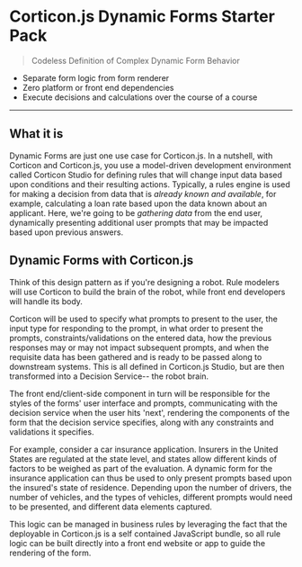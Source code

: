 
# Corticon.js Dynamic Forms Starter Pack
> Codeless Definition of Complex Dynamic Form Behavior 

- Separate form logic from form renderer
- Zero platform or front end dependencies
- Execute decisions and calculations over the course of a course

---
## What it is

Dynamic Forms are just one use case for Corticon.js.  In a nutshell, with Corticon and Corticon.js, you use a model-driven development environment called Corticon Studio for defining rules that will change input data based upon conditions and their resulting actions. Typically, a rules engine is used for making a decision from data that is _already known and available_, for example, calculating a loan rate based upon the data known about an applicant. Here, we're going to be _gathering data_ from the end user, dynamically presenting additional user prompts that may be impacted based upon previous answers.

## Dynamic Forms with Corticon.js

Think of this design pattern as if you're designing a robot. Rule modelers will use Corticon to build the brain of the robot, while front end developers will handle its body. 

Corticon will be used to specify what prompts to present to the user, the input type for responding to the prompt, in what order to present the prompts, constraints/validations on the entered data, how the previous responses may or may not impact subsequent prompts, and when the requisite data has been gathered and is ready to be passed along to downstream systems. This is all defined in Corticon.js Studio, but are then transformed into a Decision Service-- the robot brain. 

The front end/client-side component in turn will be responsible for the styles of the forms' user interface and prompts, communicating with the decision service when the user hits 'next', rendering the components of the form that the decision service specifies, along with any constraints and validations it specifies.

For example, consider a car insurance application. Insurers in the United States are regulated at the state level, and states allow different kinds of factors to be weighed as part of the evaluation. A dynamic form for the insurance application can thus be used to only present prompts based upon the insured's state of residence. Depending upon the number of drivers, the number of vehicles, and the types of vehicles, different prompts would need to be presented, and different data elements captured. 

This logic can be managed in business rules by leveraging the fact that the deployable in Corticon.js is a self contained JavaScript bundle, so all rule logic can be built directly into a front end website or app to guide the rendering of the form. 
